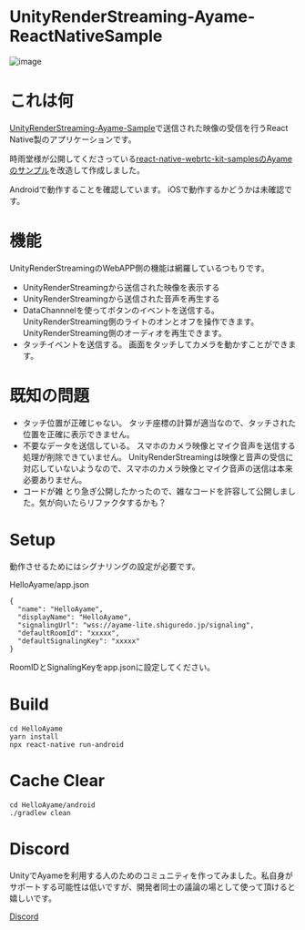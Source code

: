 # UnityRenderStreaming-Ayame-ReactNativeSample

![image](https://github.com/tarakoKutibiru/UnityRenderStreaming-Ayame-ReactNative-Sample/blob/image/Image/b.gif?raw=true)

# これは何

[UnityRenderStreaming-Ayame-Sample](https://github.com/tarakoKutibiru/UnityRenderStreaming-Ayame-Sample)で送信された映像の受信を行うReact Native製のアプリケーションです。

時雨堂様が公開してくださっている[react-native-webrtc-kit-samplesのAyameのサンプル](https://github.com/react-native-webrtc-kit/react-native-webrtc-kit-samples/tree/develop/HelloAyame)を改造して作成しました。

Androidで動作することを確認しています。
iOSで動作するかどうかは未確認です。

# 機能
UnityRenderStreamingのWebAPP側の機能は網羅しているつもりです。

- UnityRenderStreamingから送信された映像を表示する
- UnityRenderStreamingから送信された音声を再生する
- DataChannnelを使ってボタンのイベントを送信する。
    UnityRenderStreaming側のライトのオンとオフを操作できます。
    UnityRenderStreaming側のオーディオを再生できます。
- タッチイベントを送信する。
    画面をタッチしてカメラを動かすことができます。

# 既知の問題
- タッチ位置が正確じゃない。
    タッチ座標の計算が適当なので、タッチされた位置を正確に表示できません。
- 不要なデータを送信している。
    スマホのカメラ映像とマイク音声を送信する処理が削除できていません。
    UnityRenderStreamingは映像と音声の受信に対応していないようなので、スマホのカメラ映像とマイク音声の送信は本来必要ありません。
- コードが雑
    とり急ぎ公開したかったので、雑なコードを許容して公開しました。気が向いたらリファクタするかも？

# Setup

動作させるためにはシグナリングの設定が必要です。

HelloAyame/app.json
```
{
  "name": "HelloAyame",
  "displayName": "HelloAyame",
  "signalingUrl": "wss://ayame-lite.shiguredo.jp/signaling",
  "defaultRoomId": "xxxxx",
  "defaultSignalingKey": "xxxxx"
}
```

RoomIDとSignalingKeyをapp.jsonに設定してください。

# Build

```
cd HelloAyame
yarn install
npx react-native run-android
```

# Cache Clear

```
cd HelloAyame/android
./gradlew clean
```

# Discord

UnityでAyameを利用する人のためのコミュニティを作ってみました。私自身がサポートする可能性は低いですが、開発者同士の議論の場として使って頂けると嬉しいです。

[Discord](https://discord.gg/wGSG6SjkPA)